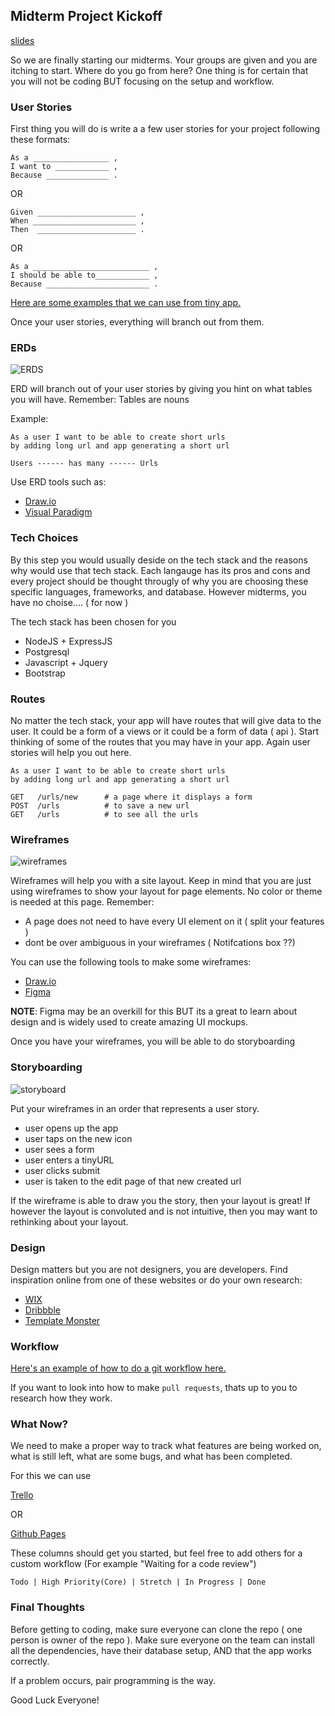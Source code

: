 ## Midterm Project Kickoff

[slides](https://docs.google.com/presentation/d/1ysah_FAJBYSORvZlTSNRfZgxcV5ntqOa0PzHXQI8CWU/edit)

So we are finally starting our midterms. Your groups are given and you are itching to start.
Where do you go from here? One thing is for certain that you will not be coding BUT focusing 
on the setup and workflow.

### User Stories

First thing you will do is write a a few user stories for your project following these formats:

```
As a _________________ ,
I want to ____________ ,
Because ______________ . 
```

OR

```
Given ______________________ ,
When _______________________ ,
Then  ______________________ .
```

OR

```
As a __________________________ ,
I should be able to____________ ,
Because _______________________ .
```

[Here are some examples that we can use from tiny app.](https://github.com/vasiliy-klimkin/lhl-lectures/blob/master/w05d05-Midterm-KickOff/example-user-stories.md)

Once your user stories, everything will branch out from them.


### ERDs

![ERDS](https://www.guru99.com/images/1/100518_0621_ERDiagramTu1.png)

ERD will branch out of your user stories by giving you hint 
on what tables you will have. Remember: Tables are nouns

Example:

```
As a user I want to be able to create short urls
by adding long url and app generating a short url
```

```
Users ------ has many ------ Urls
```

Use ERD tools such as:

- [Draw.io](https://app.diagrams.net/)
- [Visual Paradigm](https://online.visual-paradigm.com/diagrams/solutions/free-erd-tool/)


### Tech Choices

By this step you would usually deside on the tech stack and the reasons why
would use that tech stack. Each langauge has its pros and cons and every project
should be thought througly of why you are choosing these specific languages, frameworks,
and database. However midterms, you have no choise.... ( for now )

The tech stack has been chosen for you

- NodeJS + ExpressJS
- Postgresql
- Javascript + Jquery
- Bootstrap 

### Routes 

No matter the tech stack, your app will have routes that will give data to the user. 
It could be a form of a views or it could be a form of data ( api ). Start thinking 
of some of the routes that you may have in your app. Again user stories will help you 
out here.

```
As a user I want to be able to create short urls
by adding long url and app generating a short url
```

```
GET   /urls/new      # a page where it displays a form
POST  /urls          # to save a new url
GET   /urls          # to see all the urls    
```

### Wireframes

![wireframes](https://cdn-images.visual-paradigm.com/handbooks/agile-handbook/wireframe/01-youtube-wireframe-example.png)

Wireframes will help you with a site layout. Keep in mind that you are just using wireframes
to show your layout for page elements. No color or theme is needed at this page. Remember: 

- A page does not need to have every UI element on it ( split your features )
- dont be over ambiguous in your wireframes ( Notifcations box ??)

You can use the following tools to make some wireframes:

 - [Draw.io](https://app.diagrams.net/)
 - [Figma](https://www.figma.com/)

 __NOTE__: Figma may be an overkill for this BUT its a great to learn about design and is widely 
 used to create amazing UI mockups.

Once you have your wireframes, you will be able to do storyboarding

### Storyboarding

![storyboard](https://image.slidesharecdn.com/app-storyboard-120726105231-phpapp02/95/app-storyboard-1-728.jpg?cb=1343299984)

Put your wireframes in an order that represents a user story.

- user opens up the app
- user taps on the new icon
- user sees a form 
- user enters a tinyURL
- user clicks submit
- user is taken to the edit page of that new created url

If the wireframe is able to draw you the story, then your layout is great!
If however the layout is convoluted and is not intuitive, then you may want to 
rethinking about your layout.

### Design 

Design matters but you are not designers, you are developers.
Find inspiration online from one of these websites or do your own research:


 - [WIX](https://www.wix.com/website/templates)
 - [Dribbble](https://dribbble.com/)
 - [Template Monster](https://www.templatemonster.com/)

### Workflow 

[Here's an example of how to do a git workflow here.](https://github.com/vasiliy-klimkin/lhl-lectures/blob/master/w05d05-Midterm-KickOff/git-workflow.md)

If you want to look into how to make `pull requests`, thats up to you to 
research how they work.


### What Now?

We need to make a proper way to track what features are being worked on, what is still left, 
what are some bugs, and what has been completed.

For this we can use 

[Trello](https://trello.com/en)

OR

[Github Pages](https://github.com/vasiliy-klimkin/midterm-demo/projects/1)

These columns should get you started, but feel free to add others 
for a custom workflow (For example "Waiting for a code review")

```
Todo | High Priority(Core) | Stretch | In Progress | Done 
```


### Final Thoughts

Before getting to coding, make sure everyone can clone the repo ( one person is owner of the repo ).
Make sure everyone on the team can install all the dependencies, have their database setup, AND
that the app works correctly. 

If a problem occurs, pair programming is the way. 


Good Luck Everyone!

